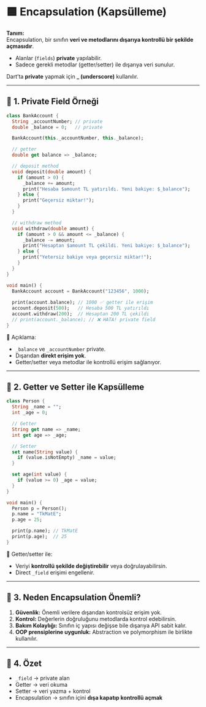 
# 🟦 Encapsulation (Kapsülleme)

**Tanım:**  
Encapsulation, bir sınıfın **veri ve metodlarını dışarıya kontrollü bir şekilde açmasıdır**.

- Alanlar (`fields`) **private** yapılabilir.
- Sadece gerekli metodlar (getter/setter) ile dışarıya veri sunulur.

Dart’ta **private** yapmak için **_ (underscore)** kullanılır.

---

## 🔹 1. Private Field Örneği

```dart
class BankAccount {
  String _accountNumber; // private
  double _balance = 0;   // private

  BankAccount(this._accountNumber, this._balance);

  // getter
  double get balance => _balance;

  // deposit method
  void deposit(double amount) {
    if (amount > 0) {
      _balance += amount;
      print("Hesaba $amount TL yatırıldı. Yeni bakiye: $_balance");
    } else {
      print("Geçersiz miktar!");
    }
  }

  // withdraw method
  void withdraw(double amount) {
    if (amount > 0 && amount <= _balance) {
      _balance -= amount;
      print("Hesaptan $amount TL çekildi. Yeni bakiye: $_balance");
    } else {
      print("Yetersiz bakiye veya geçersiz miktar!");
    }
  }
}

void main() {
  BankAccount account = BankAccount("123456", 1000);
  
  print(account.balance); // 1000 ✅ getter ile erişim
  account.deposit(500);   // Hesaba 500 TL yatırıldı
  account.withdraw(200);  // Hesaptan 200 TL çekildi
  // print(account._balance); // ❌ HATA! private field
}
```

📌 Açıklama:

- `_balance` ve `_accountNumber` private.
- Dışarıdan **direkt erişim yok**.
- Getter/setter veya metodlar ile kontrollü erişim sağlanıyor.

---

## 🔹 2. Getter ve Setter ile Kapsülleme

```dart
class Person {
  String _name = "";
  int _age = 0;

  // Getter
  String get name => _name;
  int get age => _age;

  // Setter
  set name(String value) {
    if (value.isNotEmpty) _name = value;
  }

  set age(int value) {
    if (value >= 0) _age = value;
  }
}

void main() {
  Person p = Person();
  p.name = "TkMatE";
  p.age = 25;

  print(p.name); // TkMatE
  print(p.age);  // 25
}
```

📌 Getter/setter ile:

- Veriyi **kontrollü şekilde değiştirebilir** veya doğrulayabilirsin.
- Direct `_field` erişimi engellenir.

---

## 🔹 3. Neden Encapsulation Önemli?

1. **Güvenlik:** Önemli verilere dışarıdan kontrolsüz erişim yok.
2. **Kontrol:** Değerlerin doğruluğunu metodlarda kontrol edebilirsin.
3. **Bakım Kolaylığı:** Sınıfın iç yapısı değişse bile dışarıya API sabit kalır.
4. **OOP prensiplerine uygunluk:** Abstraction ve polymorphism ile birlikte kullanılır.

---

## 🔹 4. Özet

- `_field` → private alan
- Getter → veri okuma
- Setter → veri yazma + kontrol
- Encapsulation → sınıfın içini **dışa kapatıp kontrollü açmak**
